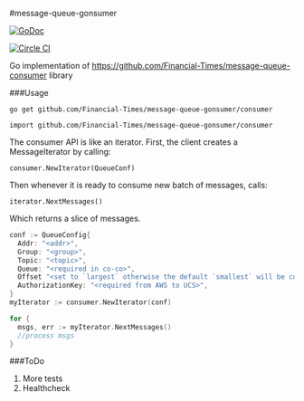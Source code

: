 #message-queue-gonsumer

[![GoDoc](https://godoc.org/github.com/Financial-Times/message-queue-gonsumer/consumer?status.svg)](https://godoc.org/github.com/Financial-Times/message-queue-gonsumer/consumer)

[![Circle CI](https://circleci.com/gh/Financial-Times/message-queue-gonsumer.svg?style=shield)](https://circleci.com/gh/Financial-Times/message-queue-gonsumer/tree/master)

Go implementation of https://github.com/Financial-Times/message-queue-consumer library

###Usage

`go get github.com/Financial-Times/message-queue-gonsumer/consumer`

`import github.com/Financial-Times/message-queue-gonsumer/consumer`

The consumer API is like an iterator. First, the client creates a MessageIterator by calling:

 `consumer.NewIterator(QueueConf)`

Then whenever it is ready to consume new batch of messages, calls:

 `iterator.NextMessages()`

Which returns a slice of messages.


```go
conf := QueueConfig{
  Addr: "<addr>",
  Group: "<group>",
  Topic: "<topic>",
  Queue: "<required in co-co>",
  Offset "<set to `largest` otherwise the default `smallest` will be considered>",
  AuthorizationKey: "<required from AWS to UCS>",
}
myIterator := consumer.NewIterator(conf)

for {
  msgs, err := myIterator.NextMessages()
  //process msgs
}

```

###ToDo

1. More tests
2. Healthcheck
